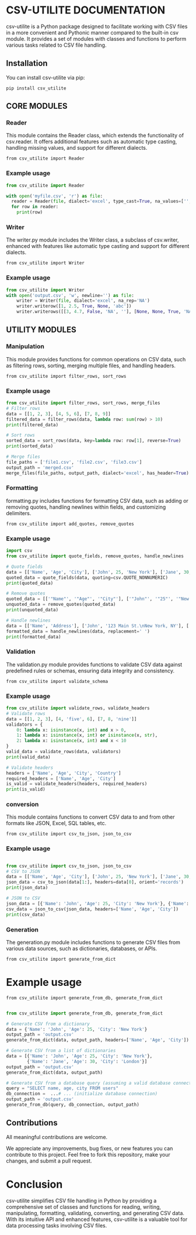 # CSV-UTILITE DOCUMENTATION

csv-utilite is a Python package designed to facilitate working with CSV files in a more convenient and Pythonic manner compared to the built-in csv module. It provides a set of modules with classes and functions to perform various tasks related to CSV file handling.

## Installation

You can install csv-utilite via pip:

```pip install csv_utilite ```

## CORE MODULES

### Reader

This module contains the Reader class, which extends the functionality of csv.reader. It offers additional features such as automatic type casting, handling missing values, and support for different dialects.

``` from csv_utilite import Reader ```

### Example usage
```python
from csv_utilite import Reader 

with open('myfile.csv', 'r') as file:
  reader = Reader(file, dialect='excel', type_cast=True, na_values=['', 'NULL'])
  for row in reader:
    print(row)  

```
   

### Writer

The writer.py module includes the Writer class, a subclass of csv.writer, enhanced with features like automatic type casting and support for different dialects.

``` from csv_utilite import Writer ```
 
### Example usage
```python
from csv_utilite import Writer
with open('output.csv', 'w', newline='') as file:
    writer = Writer(file, dialect='excel', na_rep='NA')
    writer.writerow([1, 2.5, True, None, 'abc'])
    writer.writerows([[3, 4.7, False, 'NA', ''], [None, None, True, 'NA', 'xyz']])

```
## UTILITY MODULES

### Manipulation

This module provides functions for common operations on CSV data, such as filtering rows, sorting, merging multiple files, and handling headers.


``` from csv_utilite import filter_rows, sort_rows ```

### Example usage
```python
from csv_utilite import filter_rows, sort_rows, merge_files  
# Filter rows
data = [[1, 2, 3], [4, 5, 6], [7, 8, 9]]
filtered_data = filter_rows(data, lambda row: sum(row) > 10)
print(filtered_data)  

# Sort rows
sorted_data = sort_rows(data, key=lambda row: row[1], reverse=True)
print(sorted_data)  

# Merge files
file_paths = ['file1.csv', 'file2.csv', 'file3.csv']
output_path = 'merged.csv'
merge_files(file_paths, output_path, dialect='excel', has_header=True)

```

### Formatting

formatting.py includes functions for formatting CSV data, such as adding or removing quotes, handling newlines within fields, and customizing delimiters.


``` from csv_utilite import add_quotes, remove_quotes ```

### Example usage

```python
import csv
from csv_utilite import quote_fields, remove_quotes, handle_newlines

# Quote fields
data = [['Name', 'Age', 'City'], ['John', 25, 'New York'], ['Jane', 30, 'London, UK']]
quoted_data = quote_fields(data, quoting=csv.QUOTE_NONNUMERIC)
print(quoted_data)  

# Remove quotes
quoted_data = [['"Name"', '"Age"', '"City"'], ['"John"', '"25"', '"New York"'], ['"Jane"', '"30"', '"London, UK"']]
unquoted_data = remove_quotes(quoted_data)
print(unquoted_data)  

# Handle newlines
data = [['Name', 'Address'], ['John', '123 Main St.\nNew York, NY'], ['Jane', 'Flat 5\nLondon, UK']]
formatted_data = handle_newlines(data, replacement=' ')
print(formatted_data) 

```


### Validation

The validation.py module provides functions to validate CSV data against predefined rules or schemas, ensuring data integrity and consistency.

``` from csv_utilite import validate_schema ```

### Example usage

```python
from csv_utilite import validate_rows, validate_headers
# Validate rows
data = [[1, 2, 3], [4, 'five', 6], [7, 8, 'nine']]
validators = {
    0: lambda x: isinstance(x, int) and x > 0,
    1: lambda x: isinstance(x, int) or isinstance(x, str),
    2: lambda x: isinstance(x, int) and x < 10
}
valid_data = validate_rows(data, validators)
print(valid_data) 

# Validate headers
headers = ['Name', 'Age', 'City', 'Country']
required_headers = ['Name', 'Age', 'City']
is_valid = validate_headers(headers, required_headers)
print(is_valid) 

```


### conversion

This module contains functions to convert CSV data to and from other formats like JSON, Excel, SQL tables, etc.


``` from csv_utilite import csv_to_json, json_to_csv ```

### Example usage

```python

from csv_utilite import csv_to_json, json_to_csv
# CSV to JSON
data = [['Name', 'Age', 'City'], ['John', 25, 'New York'], ['Jane', 30, 'London']]
json_data = csv_to_json(data[1:], headers=data[0], orient='records')
print(json_data)  

# JSON to CSV
json_data = [{'Name': 'John', 'Age': 25, 'City': 'New York'}, {'Name': 'Jane', 'Age': 30, 'City': 'London'}]
csv_data = json_to_csv(json_data, headers=['Name', 'Age', 'City'])
print(csv_data)  

```

### Generation

The generation.py module includes functions to generate CSV files from various data sources, such as dictionaries, databases, or APIs.


``` from csv_utilite import generate_from_dict ```

# Example usage

``` from csv_utilite import generate_from_db, generate_from_dict ```

```python

from csv_utilite import generate_from_db, generate_from_dict

# Generate CSV from a dictionary
data = {'Name': 'John', 'Age': 25, 'City': 'New York'}
output_path = 'output.csv'
generate_from_dict(data, output_path, headers=['Name', 'Age', 'City'])

# Generate CSV from a list of dictionaries
data = [{'Name': 'John', 'Age': 25, 'City': 'New York'},
        {'Name': 'Jane', 'Age': 30, 'City': 'London'}]
output_path = 'output.csv'
generate_from_dict(data, output_path)

# Generate CSV from a database query (assuming a valid database connection)
query = "SELECT name, age, city FROM users"
db_connection =  ...# ... (initialize database connection)
output_path = 'output.csv'
generate_from_db(query, db_connection, output_path)

```
## Contributions

All meaningful contributions are welcome.

We appreciate any improvements, bug fixes, or new features you can contribute to this project. Feel free to fork this repository, make your changes, and submit a pull request.

# Conclusion
csv-utilite simplifies CSV file handling in Python by providing a comprehensive set of classes and functions for reading, writing, manipulating, formatting, validating, converting, and generating CSV data. With its intuitive API and enhanced features, csv-utilite is a valuable tool for data processing tasks involving CSV files.
